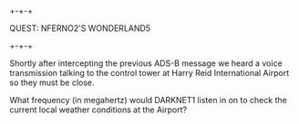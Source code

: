 ## 

+-+-+

QUEST: NFERNO2'S WONDERLAND5

+-+-+

Shortly after intercepting the previous ADS-B message we heard a voice transmission talking to the control tower at Harry Reid International Airport so they must be close.

What frequency (in megahertz) would DARKNET1 listen in on to check the current local weather conditions at the Airport?